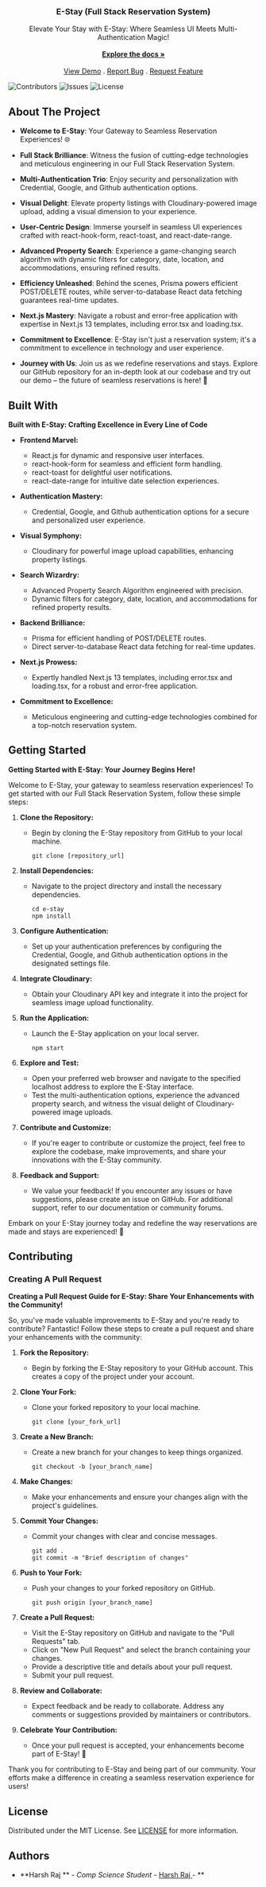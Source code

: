 






<br/>
<p align="center">
  <a href="https://github.com/harshraj6582/E-STAY">
    
  </a>

  <h3 align="center">E-Stay (Full Stack Reservation System)</h3>

  <p align="center">
    Elevate Your Stay with E-Stay: Where Seamless UI Meets Multi-Authentication Magic! 
    <br/>
    <br/>
    <a href="https://github.com/harshraj6582/E-STAY"><strong>Explore the docs »</strong></a>
    <br/>
    <br/>
    <a href="https://github.com/harshraj6582/E-STAY">View Demo</a>
    .
    <a href="https://github.com/harshraj6582/E-STAY/issues">Report Bug</a>
    .
    <a href="https://github.com/harshraj6582/E-STAY/issues">Request Feature</a>
  </p>
</p>

![Contributors](https://img.shields.io/github/contributors/harshraj6582/E-STAY?color=dark-green) ![Issues](https://img.shields.io/github/issues/harshraj6582/E-STAY) ![License](https://img.shields.io/github/license/harshraj6582/E-STAY) 

## About The Project

- **Welcome to E-Stay**: Your Gateway to Seamless Reservation Experiences! 🌐

- **Full Stack Brilliance**: Witness the fusion of cutting-edge technologies and meticulous engineering in our Full Stack Reservation System.

- **Multi-Authentication Trio**: Enjoy security and personalization with Credential, Google, and Github authentication options.

- **Visual Delight**: Elevate property listings with Cloudinary-powered image upload, adding a visual dimension to your experience.

- **User-Centric Design**: Immerse yourself in seamless UI experiences crafted with react-hook-form, react-toast, and react-date-range.

- **Advanced Property Search**: Experience a game-changing search algorithm with dynamic filters for category, date, location, and accommodations, ensuring refined results.

- **Efficiency Unleashed**: Behind the scenes, Prisma powers efficient POST/DELETE routes, while server-to-database React data fetching guarantees real-time updates.

- **Next.js Mastery**: Navigate a robust and error-free application with expertise in Next.js 13 templates, including error.tsx and loading.tsx.

- **Commitment to Excellence**: E-Stay isn't just a reservation system; it's a commitment to excellence in technology and user experience.

- **Journey with Us**: Join us as we redefine reservations and stays. Explore our GitHub repository for an in-depth look at our codebase and try out our demo – the future of seamless reservations is here! 🌟



## Built With

**Built with E-Stay: Crafting Excellence in Every Line of Code**

- **Frontend Marvel:**
  - React.js for dynamic and responsive user interfaces.
  - react-hook-form for seamless and efficient form handling.
  - react-toast for delightful user notifications.
  - react-date-range for intuitive date selection experiences.

- **Authentication Mastery:**
  - Credential, Google, and Github authentication options for a secure and personalized user experience.

- **Visual Symphony:**
  - Cloudinary for powerful image upload capabilities, enhancing property listings.

- **Search Wizardry:**
  - Advanced Property Search Algorithm engineered with precision.
  - Dynamic filters for category, date, location, and accommodations for refined property results.

- **Backend Brilliance:**
  - Prisma for efficient handling of POST/DELETE routes.
  - Direct server-to-database React data fetching for real-time updates.

- **Next.js Prowess:**
  - Expertly handled Next.js 13 templates, including error.tsx and loading.tsx, for a robust and error-free application.

- **Commitment to Excellence:**
  - Meticulous engineering and cutting-edge technologies combined for a top-notch reservation system.



## Getting Started

**Getting Started with E-Stay: Your Journey Begins Here!**

Welcome to E-Stay, your gateway to seamless reservation experiences! To get started with our Full Stack Reservation System, follow these simple steps:

1. **Clone the Repository:**
   - Begin by cloning the E-Stay repository from GitHub to your local machine.
     ```
     git clone [repository_url]
     ```

2. **Install Dependencies:**
   - Navigate to the project directory and install the necessary dependencies.
     ```
     cd e-stay
     npm install
     ```

3. **Configure Authentication:**
   - Set up your authentication preferences by configuring the Credential, Google, and Github authentication options in the designated settings file.

4. **Integrate Cloudinary:**
   - Obtain your Cloudinary API key and integrate it into the project for seamless image upload functionality.
   
5. **Run the Application:**
   - Launch the E-Stay application on your local server.
     ```
     npm start
     ```

6. **Explore and Test:**
   - Open your preferred web browser and navigate to the specified localhost address to explore the E-Stay interface.
   - Test the multi-authentication options, experience the advanced property search, and witness the visual delight of Cloudinary-powered image uploads.

7. **Contribute and Customize:**
   - If you're eager to contribute or customize the project, feel free to explore the codebase, make improvements, and share your innovations with the E-Stay community.

8. **Feedback and Support:**
   - We value your feedback! If you encounter any issues or have suggestions, please create an issue on GitHub. For additional support, refer to our documentation or community forums.

Embark on your E-Stay journey today and redefine the way reservations are made and stays are experienced! 🌟



## Contributing



### Creating A Pull Request

**Creating a Pull Request Guide for E-Stay: Share Your Enhancements with the Community!**

So, you've made valuable improvements to E-Stay and you're ready to contribute? Fantastic! Follow these steps to create a pull request and share your enhancements with the community:

1. **Fork the Repository:**
   - Begin by forking the E-Stay repository to your GitHub account. This creates a copy of the project under your account.
    

2. **Clone Your Fork:**
   - Clone your forked repository to your local machine.
     ```
     git clone [your_fork_url]
     ```

3. **Create a New Branch:**
   - Create a new branch for your changes to keep things organized.
     ```
     git checkout -b [your_branch_name]
     ```

4. **Make Changes:**
   - Make your enhancements and ensure your changes align with the project's guidelines.

5. **Commit Your Changes:**
   - Commit your changes with clear and concise messages.
     ```
     git add .
     git commit -m "Brief description of changes"
     ```

6. **Push to Your Fork:**
   - Push your changes to your forked repository on GitHub.
     ```
     git push origin [your_branch_name]
     ```

7. **Create a Pull Request:**
   - Visit the E-Stay repository on GitHub and navigate to the "Pull Requests" tab.
   - Click on "New Pull Request" and select the branch containing your changes.
   - Provide a descriptive title and details about your pull request.
   - Submit your pull request.

8. **Review and Collaborate:**
   - Expect feedback and be ready to collaborate. Address any comments or suggestions provided by maintainers or contributors.

9. **Celebrate Your Contribution:**
   - Once your pull request is accepted, your enhancements become part of E-Stay! 🚀

Thank you for contributing to E-Stay and being part of our community. Your efforts make a difference in creating a seamless reservation experience for users!



## License

Distributed under the MIT License. See [LICENSE](https://github.com/harshraj6582/E-STAY/blob/main/LICENSE.md) for more information.

## Authors

* **Harsh Raj ** - *Comp Science  Student* - [Harsh Raj ]() - **


